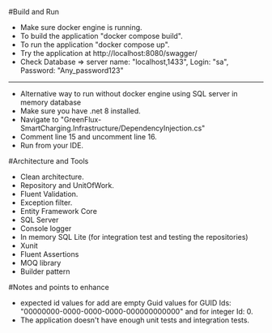 #Build and Run
- Make sure docker engine is running.
- To build the application "docker compose build".
- To run the application "docker compose up".
- Try the application at http://localhost:8080/swagger/
- Check Database => server name: "localhost,1433", Login: "sa", Password: "Any_password123"
- ---------------------------------------------
- Alternative way to run without docker engine using SQL server in memory database
- Make sure you have .net 8 installed. 
- Navigate to "GreenFlux-SmartCharging.Infrastructure/DependencyInjection.cs"
- Comment line 15 and uncomment line 16.
- Run from your IDE.

#Architecture and Tools
- Clean architecture.
- Repository and UnitOfWork. 
- Fluent Validation.
- Exception filter.
- Entity Framework Core
- SQL Server
- Console logger 
- In memory SQL Lite (for integration test and testing the repositories)
- Xunit 
- Fluent Assertions 
- MOQ library 
- Builder pattern 

#Notes and points to enhance
- expected id values for add are empty Guid values for GUID Ids: "00000000-0000-0000-0000-000000000000" and for integer Id: 0.
- The application doesn't have enough unit tests and integration tests.

